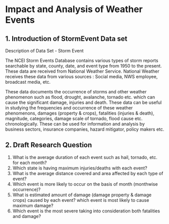 # Impact and Analysis of Weather Events

## 1. Introduction of StormEvent Data set

Description of Data Set - Storm Event

The NCEI Storm Events Database contains various types of storm reports searchable by state, county, date, and event type from 1950 to the present. These data are received from National Weather Service. National Weather receives these data from various sources : Social media, NWS employee, broadcast media, etc. 

These data documents the occurrence of storms and other weather phenomenon such as flood, drought, avalanche, tornado etc. which can cause the significant damage, injuries and death. These data can be useful in studying the frequencies and occurrence of these weather phenomenons, damages (property & crops), fatalities (injuries & death), magnitude, categories, damage scale of tornado, flood cause etc. chronologically. These can be used for information and analysis by business sectors, insurance companies, hazard mitigator, policy makers etc. 

## 2. Draft Research Question

1. What is the average duration of each event such as hail, tornado, etc. for each month?
2. Which state is having maximum injuries/deaths with each event?
3. What is the average distance covered and area affected by each type of event?
4. Which event is more likely to occur on the basis of month (monthwise occurrence)?
5. What is estimated amount of damage (damage property & damage crops) caused by each event? which event is most likely to cause maximum damage?
6. Which event is the most severe taking into consideration both fatalities and damage?
